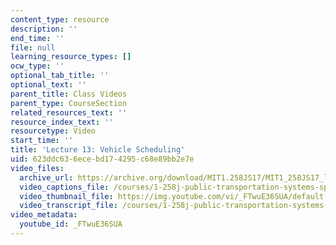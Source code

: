 ```yaml
---
content_type: resource
description: ''
end_time: ''
file: null
learning_resource_types: []
ocw_type: ''
optional_tab_title: ''
optional_text: ''
parent_title: Class Videos
parent_type: CourseSection
related_resources_text: ''
resource_index_text: ''
resourcetype: Video
start_time: ''
title: 'Lecture 13: Vehicle Scheduling'
uid: 623ddc63-6ece-bd17-4295-c68e89bb2e7e
video_files:
  archive_url: https://archive.org/download/MIT1.258JS17/MIT1_258JS17_lec13_300k.mp4
  video_captions_file: /courses/1-258j-public-transportation-systems-spring-2017/e911f49497c4584895d74caa4df40e45_FTwuE36SUA.vtt
  video_thumbnail_file: https://img.youtube.com/vi/_FTwuE36SUA/default.jpg
  video_transcript_file: /courses/1-258j-public-transportation-systems-spring-2017/15368b669ec5788d0e533ac53f01754d_FTwuE36SUA.pdf
video_metadata:
  youtube_id: _FTwuE36SUA
---
```

